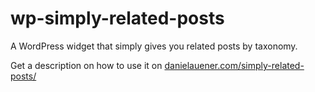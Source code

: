 wp-simply-related-posts
=======================

A WordPress widget that simply gives you related posts by taxonomy.

Get a description on how to use it on [danielauener.com/simply-related-posts/](http://www.danielauener.com/simply-related-posts)